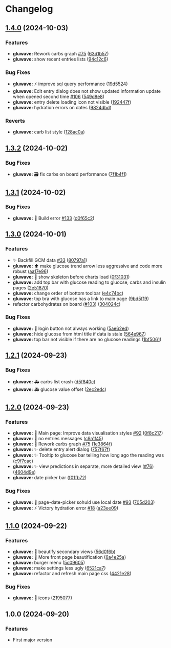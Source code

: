 # Changelog

## [1.4.0](https://github.com/Kalhama/Gluwave/compare/gluwave-v1.3.2...gluwave-v1.4.0) (2024-10-03)


### Features

* **gluwave:** Rework carbs graph [#75](https://github.com/Kalhama/Gluwave/issues/75) ([63d1b57](https://github.com/Kalhama/Gluwave/commit/63d1b57074000f6bd330f8fbf43c0933703c67ad))
* **gluwave:** show recent entries lists ([94c12c6](https://github.com/Kalhama/Gluwave/commit/94c12c6a90315357339b10c6e1a655fbfad99905))


### Bug Fixes

* **gluwave:** :zap: improve sql query performance ([19d5524](https://github.com/Kalhama/Gluwave/commit/19d5524899f022fe1dec2dcad267164da311f76a))
* **gluwave:** Edit entry dialog does not show updated information update when opened second time [#106](https://github.com/Kalhama/Gluwave/issues/106) ([549d8e8](https://github.com/Kalhama/Gluwave/commit/549d8e82d0e24178d8e1342a7dbffd35a1ecd412))
* **gluwave:** entry delete loading icon not visible ([192447f](https://github.com/Kalhama/Gluwave/commit/192447f5c520779d90445bb5249ec408573811aa))
* **gluwave:** hydration errors on dates ([9824dbd](https://github.com/Kalhama/Gluwave/commit/9824dbd72d958b0a254caf48e513111ed0ceb6ae))


### Reverts

* **gluwave:** carb list style ([128ac0a](https://github.com/Kalhama/Gluwave/commit/128ac0aa6c24eae65b7d9d200eedb87dc28842bf))

## [1.3.2](https://github.com/Kalhama/Gluwave/compare/gluwave-v1.3.1...gluwave-v1.3.2) (2024-10-02)


### Bug Fixes

* **gluwave:** :card_file_box: fix carbs on board performance ([7f1b4f1](https://github.com/Kalhama/Gluwave/commit/7f1b4f1b12c040625d93599b0b0c088adc2b46a7))

## [1.3.1](https://github.com/Kalhama/Gluwave/compare/gluwave-v1.3.0...gluwave-v1.3.1) (2024-10-02)


### Bug Fixes

* **gluwave:** :green_heart: Build error [#133](https://github.com/Kalhama/Gluwave/issues/133) ([d0f65c2](https://github.com/Kalhama/Gluwave/commit/d0f65c2ef1680d1b5dc8e807e7d23ec96f433a61))

## [1.3.0](https://github.com/Kalhama/Gluwave/compare/gluwave-v1.2.1...gluwave-v1.3.0) (2024-10-01)


### Features

* :sparkles: Backfill GCM data [#33](https://github.com/Kalhama/Gluwave/issues/33) ([80797a1](https://github.com/Kalhama/Gluwave/commit/80797a1c6dc484655c49544292066fcd67a95a27))
* **gluwave:** :arrow_up: make glucose trend arrow less aggressive and code more robust ([aa17e96](https://github.com/Kalhama/Gluwave/commit/aa17e9608cd867ef1982155af8b2d967baa449be))
* **gluwave:** :art: show skeleton before charts load ([0f31031](https://github.com/Kalhama/Gluwave/commit/0f31031adf28d974354341f2b19cbaab3692d400))
* **gluwave:** add top bar with glucose reading to gluocse, carbs and insulin pages ([2e51870](https://github.com/Kalhama/Gluwave/commit/2e51870f2c2ce1d3f40b70423072c83c060b342d))
* **gluwave:** change order of bottom toolbar ([e4c74bc](https://github.com/Kalhama/Gluwave/commit/e4c74bcba2a90bffda9696e53df515fbc37a778e))
* **gluwave:** top bra with glucose has a link to main page ([9bd5f19](https://github.com/Kalhama/Gluwave/commit/9bd5f1932125b917d93544d766e2beb3597a5aaf))
* refactor carbohydrates on board ([#103](https://github.com/Kalhama/Gluwave/issues/103)) ([304024c](https://github.com/Kalhama/Gluwave/commit/304024c4f21367eb60390da445488c04116f467c))


### Bug Fixes

* **gluwave:** :bug: login button not always working ([5ae62ed](https://github.com/Kalhama/Gluwave/commit/5ae62ed1d61d0ef63731b001448a3dcaa1eaa104))
* **gluwave:** hide glucose from html title if data is stale ([564e967](https://github.com/Kalhama/Gluwave/commit/564e967e0873ee9ac73f8f999889486078a798f9))
* **gluwave:** top bar not visible if there are no glucose readings ([1bf5061](https://github.com/Kalhama/Gluwave/commit/1bf50611a206e4d4026c95b64874ae9d5a012f0c))

## [1.2.1](https://github.com/Kalhama/Gluwave/compare/gluwave-v1.2.0...gluwave-v1.2.1) (2024-09-23)


### Bug Fixes

* **gluwave:** :ambulance: carbs list crash ([d5f840c](https://github.com/Kalhama/Gluwave/commit/d5f840c6089ef4e9b2e50381a0cac0007e7e4f36))
* **gluwave:** :ambulance: glucose value offset ([2ec2edc](https://github.com/Kalhama/Gluwave/commit/2ec2edcc9b67dc7e00ed6c8cdd2bc351de59e927))

## [1.2.0](https://github.com/Kalhama/Gluwave/compare/gluwave-v1.1.0...gluwave-v1.2.0) (2024-09-23)


### Features

* **gluwave:** :lipstick: Main page: Improve data visualisation styles [#92](https://github.com/Kalhama/Gluwave/issues/92) ([0f8c217](https://github.com/Kalhama/Gluwave/commit/0f8c217b2ae406a52c179e9dc92d4850997020da))
* **gluwave:** :lipstick: no entries messages ([c9a1f45](https://github.com/Kalhama/Gluwave/commit/c9a1f45af5fc77bab84225d0e5501d785598eacc))
* **gluwave:** :lipstick: Rework carbs graph [#75](https://github.com/Kalhama/Gluwave/issues/75) ([1e3864f](https://github.com/Kalhama/Gluwave/commit/1e3864f38362756539e7148efee723a5d24ff311))
* **gluwave:** :sparkles: delete entry alert dialog ([757f67f](https://github.com/Kalhama/Gluwave/commit/757f67fb0c2b865234f4426bbdd589ff0f18b735))
* **gluwave:** :sparkles: Tooltip to glucose bar telling how long ago the reading was ([c9f7cac](https://github.com/Kalhama/Gluwave/commit/c9f7cacab4788f7ae9f2065ac800c947dbaba66b))
* **gluwave:** :sparkles: view predictions in separate, more detailed view ([#76](https://github.com/Kalhama/Gluwave/issues/76)) ([4604d9e](https://github.com/Kalhama/Gluwave/commit/4604d9eb6a2bfdfa58ef3ec9b3673b3f51c64d6f))
* **gluwave:** date picker bar ([f01fb72](https://github.com/Kalhama/Gluwave/commit/f01fb724d0eacdac391f4b9123020febbcc3fb91))


### Bug Fixes

* **gluwave:** :bug: page-date-picker sohuld use local date [#93](https://github.com/Kalhama/Gluwave/issues/93) ([705d203](https://github.com/Kalhama/Gluwave/commit/705d203f65ad6c3e74482b2c2cac6a7680d5735f))
* **gluwave:** :zap: Victory hydration error [#18](https://github.com/Kalhama/Gluwave/issues/18) ([a23ee09](https://github.com/Kalhama/Gluwave/commit/a23ee09ddd5545aa3114cb3cfa5f95be335437b2))

## [1.1.0](https://github.com/Kalhama/Gluwave/compare/gluwave-v1.0.0...gluwave-v1.1.0) (2024-09-22)


### Features

* **gluwave:** :lipstick: beautify secondary views ([56d0f6b](https://github.com/Kalhama/Gluwave/commit/56d0f6b0449b16672d4ae551ea839dedcf019b12))
* **gluwave:** :lipstick: More front page beautification ([6a4e25a](https://github.com/Kalhama/Gluwave/commit/6a4e25a6947e8cbcd6e898a266e540634d729116))
* **gluwave:** burger menu ([5c09605](https://github.com/Kalhama/Gluwave/commit/5c0960513e3b853d3f752a0803e834e3a8eb04e2))
* **gluwave:** make settings less ugly ([6521ca7](https://github.com/Kalhama/Gluwave/commit/6521ca7d71b7b6733352392e8eb1d1b8d59aa628))
* **gluwave:** refactor and refresh main page css ([4421e28](https://github.com/Kalhama/Gluwave/commit/4421e28879d19ffecc6bf3c69211bac49950c588))


### Bug Fixes

* **gluwave:** :lipstick: icons ([2195077](https://github.com/Kalhama/Gluwave/commit/219507725bd18d84efbb5160c881715e4f6aee49))

## 1.0.0 (2024-09-20)

### Features

- First major version
